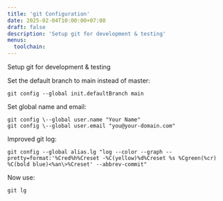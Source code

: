 ```yaml
---
title: 'git Configuration'
date: 2025-02-04T10:00:00+07:00
draft: false
description: 'Setup git for development & testing'
menus:
  toolchain:
---
```

Setup git for development & testing

Set the default branch to main instead of master:  

    git config --global init.defaultBranch main

<!--more-->
Set global name and email:  

    git config \--global user.name "Your Name"  
    git config \--global user.email "you@your-domain.com"

Improved git log:  

    git config --global alias.lg "log --color --graph --pretty=format:'%Cred%h%Creset -%C(yellow)%d%Creset %s %Cgreen(%cr) %C(bold blue)<%an\>%Creset' --abbrev-commit"

Now use:  

    git lg

